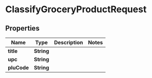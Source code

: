 

# ClassifyGroceryProductRequest

## Properties

Name | Type | Description | Notes
------------ | ------------- | ------------- | -------------
**title** | **String** |  | 
**upc** | **String** |  | 
**pluCode** | **String** |  | 





